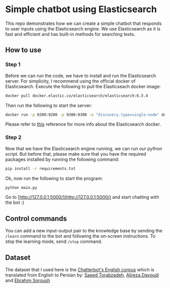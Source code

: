 # Simple chatbot using Elasticsearch
This repo demonstrates how we can create a simple chatbot that responds to user inputs using the Elasticsearch engine.  We use Elasticsearch as it is fast and efficient and has built-in methods for searching texts.  

## How to use
### Step 1
Before we can run the code, we have to install and run the Elasticsearch server. For simplicity, I recommend using the official docker of Elasticsearch. 
Execute the following to pull the Elasticseach docker image:
```bash
docker pull docker.elastic.co/elasticsearch/elasticsearch:6.5.4
```
Then run the following to start the server:
```bash
docker run -p 9200:9200 -p 9300:9300 -e "discovery.type=single-node" docker.elastic.co/elasticsearch/elasticsearch:6.5.4
```
Please refer to [this](https://www.elastic.co/guide/en/elasticsearch/reference/current/docker.html) reference for more info about the Elasticsearch docker. 
### Step 2
Now that we have the Elasticsearch engine running, we can run our python script. But before that, please make sure that you have the required packages installed by running the following command:
```bash
pip install -r requirements.txt
```
Ok, now run the following to start the program:
```bash
python main.py
```
Go to [http://127.0.0.1:5000/](http://127.0.0.1:5000/) and start chatting with the bot :)

## Control commands
You can add a new input-output pair to the knowledge base by sending the `/learn` command to the bot and following the on-screen instructions. To stop the learning mode, send `/stop` command. 

## Dataset
The dataset that I used here is the [Chatterbot's English corpus](https://github.com/gunthercox/chatterbot-corpus) which is translated from English to Persian by:
[Saeed Torabzadeh](https://github.com/zhn1010), [Alireza Davoudi](https://github.com/adavoudi) and [Ebrahim Soroush](https://github.com/e3oroush)
